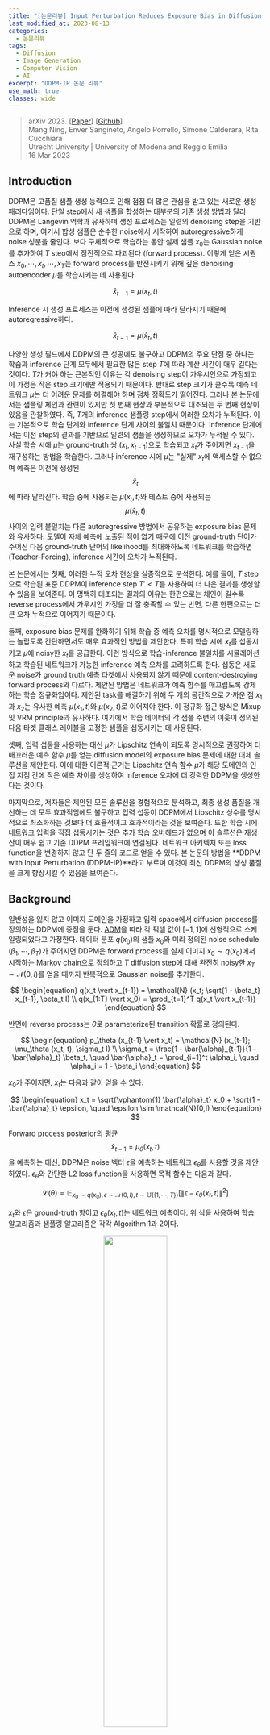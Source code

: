 ```yaml
---
title: "[논문리뷰] Input Perturbation Reduces Exposure Bias in Diffusion Models (DDPM-IP)"
last_modified_at: 2023-08-13
categories:
  - 논문리뷰
tags:
  - Diffusion
  - Image Generation
  - Computer Vision
  - AI
excerpt: "DDPM-IP 논문 리뷰"
use_math: true
classes: wide
---
```


> arXiv 2023. [[Paper](https://arxiv.org/abs/2301.11706)] [[Github](https://github.com/forever208/DDPM-IP)]  
> Mang Ning, Enver Sangineto, Angelo Porrello, Simone Calderara, Rita Cucchiara  
> Utrecht University | University of Modena and Reggio Emilia  
> 16 Mar 2023  

## Introduction
DDPM은 고품질 샘플 생성 능력으로 인해 점점 더 많은 관심을 받고 있는 새로운 생성 패러다임이다. 단일 step에서 새 샘플을 합성하는 대부분의 기존 생성 방법과 달리 DDPM은 Langevin 역학과 유사하며 생성 프로세스는 일련의 denoising step을 기반으로 하며, 여기서 합성 샘플은 순수한 noise에서 시작하여 autoregressive하게 noise 성분을 줄인다. 보다 구체적으로 학습하는 동안 실제 샘플 $x_0$는 Gaussian noise를 추가하여 $T$ steo에서 점진적으로 파괴된다 (forward process). 이렇게 얻은 시퀀스 $x_0, \cdots, x_t, \cdots, x_T$는 forward process를 반전시키기 위해 깊은 denoising autoencoder $\mu$를 학습시키는 데 사용된다. 

$$
\begin{equation}
\hat{x}_{t-1} = \mu (x_t, t)
\end{equation}
$$

Inference 시 생성 프로세스는 이전에 생성된 샘플에 따라 달라지기 때문에 autoregressive하다. 

$$
\begin{equation}
\hat{x}_{t-1} = \mu (\hat{x}_t, t)
\end{equation}
$$

다양한 생성 필드에서 DDPM의 큰 성공에도 불구하고 DDPM의 주요 단점 중 하나는 학습과 inference 단계 모두에서 필요한 많은 step $T$에 따라 계산 시간이 매우 길다는 것이다. $T$가 커야 하는 근본적인 이유는 각 denoising step이 가우시안으로 가정되고 이 가정은 작은 step 크기에만 적용되기 때문이다. 반대로 step 크기가 클수록 예측 네트워크 $\mu$는 더 어려운 문제를 해결해야 하며 점차 정확도가 떨어진다. 그러나 본 논문에서는 샘플링 체인과 관련이 있지만 첫 번째 현상과 부분적으로 대조되는 두 번째 현상이 있음을 관찰하였다. 즉, $T$개의 inference 샘플링 step에서 이러한 오차가 누적된다. 이는 기본적으로 학습 단계와 inference 단계 사이의 불일치 때문이다. Inference 단계에서는 이전 step의 결과를 기반으로 일련의 샘플을 생성하므로 오차가 누적될 수 있다. 사실 학습 시에 $\mu$는 ground-truth 쌍 $(x_t, x_{t−1})$으로 학습되고 $x_t$가 주어지면 $x_{t−1}$을 재구성하는 방법을 학습한다. 그러나 inference 시에 $\mu$는 "실제" $x_t$에 액세스할 수 없으며 예측은 이전에 생성된 $$\hat{x}_t$$에 따라 달라진다. 학습 중에 사용되는 $\mu(x_t, t)$와 테스트 중에 사용되는 $$\mu(\hat{x}_t, t)$$ 사이의 입력 불일치는 다른 autoregressive 방법에서 공유하는 exposure bias 문제와 유사하다. 모델이 자체 예측에 노출된 적이 없기 때문에 이전 ground-truth 단어가 주어진 다음 ground-truth 단어의 likelihood를 최대화하도록 네트워크를 학습하면 (Teacher-Forcing), inference 시간에 오차가 누적된다.

본 논문에서는 첫째, 이러한 누적 오차 현상을 실증적으로 분석한다. 예를 들어, $T$ step으로 학습된 표준 DDPM이 inference step $T' < T$를 사용하여 더 나은 결과를 생성할 수 있음을 보여준다. 이 명백히 대조되는 결과의 이유는 한편으로는 체인이 길수록 reverse process에서 가우시안 가정을 더 잘 충족할 수 있는 반면, 다른 한편으로는 더 큰 오차 누적으로 이어지기 때문이다.

둘째, exposure bias 문제를 완화하기 위해 학습 중 예측 오차를 명시적으로 모델링하는 놀랍도록 간단하면서도 매우 효과적인 방법을 제안한다. 특히 학습 시에 $x_t$를 섭동시키고 $\mu$에 noisy한 $x_t$를 공급한다. 이런 방식으로 학습-inference 불일치를 시뮬레이션하고 학습된 네트워크가 가능한 inference 예측 오차를 고려하도록 한다. 섭동은 새로운 noise가 ground truth 예측 타겟에서 사용되지 않기 때문에 content-destroying forward process와 다르다. 제안된 방법은 네트워크가 예측 함수를 매끄럽도록 강제하는 학습 정규화입이다. 제안된 task를 해결하기 위해 두 개의 공간적으로 가까운 점 $x_1$과 $x_2$는 유사한 예측 $\mu (x_1, t)$와 $\mu(x_2, t)$로 이어져야 한다. 이 정규화 접근 방식은 Mixup 및 VRM principle과 유사하다. 여기에서 학습 데이터의 각 샘플 주변의 이웃이 정의된 다음 타겟 클래스 레이블을 고정한 샘플을 섭동시키는 데 사용된다.

셋째, 입력 섭동을 사용하는 대신 $\mu$가 Lipschitz 연속이 되도록 명시적으로 권장하여 더 매끄러운 예측 함수 $\mu$를 얻는 diffusion model의 exposure bias 문제에 대한 대체 솔루션을 제안한다. 이에 대한 이론적 근거는 Lipschitz 연속 함수 $\mu$가 해당 도메인의 인접 지점 간에 작은 예측 차이를 생성하여 inference 오차에 더 강력한 DDPM을 생성한다는 것이다.

마지막으로, 저자들은 제안된 모든 솔루션을 경험적으로 분석하고, 최종 생성 품질을 개선하는 데 모두 효과적임에도 불구하고 입력 섭동이 DDPM에서 Lipschitz 상수를 명시적으로 최소화하는 것보다 더 효율적이고 효과적이라는 것을 보여준다. 또한 학습 시에 네트워크 입력을 직접 섭동시키는 것은 추가 학습 오버헤드가 없으며 이 솔루션은 재생산이 매우 쉽고 기존 DDPM 프레임워크에 연결된다. 네트워크 아키텍처 또는 loss function을 변경하지 않고 단 두 줄의 코드로 얻을 수 있다. 본 논문의 방법을 **DDPM with Input Perturbation (DDPM-IP)**라고 부르며 이것이 최신 DDPM의 생성 품질을 크게 향상시킬 수 있음을 보여준다.

## Background
일반성을 잃지 않고 이미지 도메인을 가정하고 입력 space에서 diffusion process를 정의하는 DDPM에 중점을 둔다. [ADM](https://kimjy99.github.io/논문리뷰/dmbg)을 따라 각 픽셀 값이 $[-1, 1]$에 선형적으로 스케일링되었다고 가정한다. 데이터 분포 $q(x_0)$의 샘플 $x_0$와 미리 정의된 noise schedule $(\beta_1, \cdots, \beta_T)$가 주어지면 DDPM은 forward process를 실제 이미지 $x_0 \sim q(x_0)$에서 시작하는 Markov chain으로 정의하고 $T$ diffusion step에 대해 완전히 noisy한 $x_T \sim \mathcal{N}(0,I)$를 얻을 때까지 반복적으로 Gaussian noise를 추가한다.

$$
\begin{equation}
q(x_t \vert x_{t-1}) = \mathcal{N} (x_t; \sqrt{1 - \beta_t} x_{t-1}, \beta_t I) \\
q(x_{1:T} \vert x_0) = \prod_{t=1}^T q(x_t \vert x_{t-1})
\end{equation}
$$

반면에 reverse process는 $\theta$로 parameterize된 transition 확률로 정의된다.

$$
\begin{equation}
p_\theta (x_{t-1} \vert x_t) = \mathcal{N} (x_{t-1}; \mu_\theta (x_t, t), \sigma_t I) \\
\sigma_t = \frac{1 - \bar{\alpha}_{t-1}}{1 - \bar{\alpha}_t} \beta_t, \quad \bar{\alpha}_t = \prod_{i=1}^t \alpha_i, \quad \alpha_i = 1 - \beta_i
\end{equation}
$$

$x_0$가 주어지면, $x_t$는 다음과 같이 얻을 수 있다.

$$
\begin{equation}
x_t = \sqrt{\vphantom{1} \bar{\alpha}_t} x_0 + \sqrt{1 - \bar{\alpha}_t} \epsilon, \quad \epsilon \sim \mathcal{N}(0,I)
\end{equation}
$$

Forward process posterior의 평균 $$\hat{x}_{t-1} = \mu_\theta (x_t, t)$$을 예측하는 대신, DDPM은 noise 벡터 $\epsilon$을 예측하는 네트워크 $\epsilon_\theta$를 사용할 것을 제안하였다. $\epsilon_\theta$와 간단한 L2 loss function을 사용하면 목적 함수는 다음과 같다.

$$
\begin{equation}
\mathcal{L} (\theta) = \mathbb{E}_{x_0 \sim q (x_0), \epsilon \sim \mathcal{N} (0, I), t \sim \mathbb{U} (\{1, \cdots, T\})} [\| \epsilon - \epsilon_\theta (x_t, t) \|^2]
\end{equation}
$$

$x_t$와 $\epsilon$은 ground-truth 항이고 $\epsilon_\theta (x_t, t)$는 네트워크 예측이다. 위 식을 사용하여 학습 알고리즘과 샘플링 알고리즘은 각각 Algorithm 1과 2이다.

<center><img src='{{"/assets/img/ddpm-ip/ddpm-ip-algo1.PNG" | relative_url}}' width="50%"></center>
<br>
<center><img src='{{"/assets/img/ddpm-ip/ddpm-ip-algo2.PNG" | relative_url}}' width="50%"></center>

## Exposure Bias Problem in Diffusion Models
Algorithm 1의 line 4와 Algorithm 2의 line 4를 비교하면 예측 네트워크 $\epsilon_\theta$의 입력이 학습 단계와 inference 단계에서 다르다는 것을 알 수 있다. 구체적으로 학습 시에 표준 DDPM은 $\epsilon_\theta (x_t, t)$를 사용한다. 여기서 $x_t$는 ground-truth 샘플이다. 반대로 inference 시에는 $$\epsilon_\theta (\hat{x}_t, t)$$를 사용하는데, 여기서 $$\hat{x}_t$$는 이전 샘플링 step $t+1$에서 $\epsilon_\theta$의 출력을 기반으로 계산된다. 이것은 학습-inference 불일치로 이어진다. 이는 학습 시에는 ground-truth 문장으로 컨디셔닝되지만 inference 시에는 이전에 생성된 단어로 컨디셔닝되는 텍스트 생성 모델에서 관찰된 exposure bias 문제와 유사하다. 

Inference 샘플링 step의 수와 관련하여 오차 누적을 정량화하기 위해 (무작위로 선택된) 실제 이미지 $x_0$에서 시작하는 간단한 실험을 하고 $x_t$를 계산한 다음 무작위 $x_T$ 대신 $x_t$에서 시작하는 reverse process를 적용한다. 이렇게 하면 $t$가 충분히 작을 때 네트워크가 $x_0$에 대한 경로를 복구할 수 있어야 한다 (denoising task가 더 쉽다). 

<center><img src='{{"/assets/img/ddpm-ip/ddpm-ip-table1.PNG" | relative_url}}' width="47%"></center>
<br>
위 표의 FID 점수를 사용하여 ground-truth 분포 $q(x_0)$와 예측 분포 $$q(\hat{x}_0)$$의 차이를 비교하여 $t$ reverse step에서 누적된 총 오차를 정량화한다. 실험은 ADM(T = 1,000으로 훈련됨)과 ImageNet 32×32를 사용하여 수행되었으며 50k 샘플을 사용하여 FID 점수를 계산한다. 위 표는 reverse process가 길수록 FID 점수가 높아지는 것을 보여주며, 이는 $t$ 값이 클수록 더 큰 오차 누적이 있음을 나타낸다.

## Method
### 1. Regularization with Input Perturbation
본 논문이 exposure bias 문제를 완화하기 위해 제안하는 솔루션은 매우 간단하다. 학습 시에 가우시안 입력 섭동을 사용하여 예측 오차를 명시적으로 모델링한다. 보다 구체적으로, 시간 $t+1$에서 reverse process에서 예측 네트워크의 오차가 ground-truth 입력 $x_t$에 대해 정규 분포라고 가정한다. 이것은 두 번째 랜덤 noise 벡터 $\xi \sim \mathcal{N}(0, I)$을 사용하여 시뮬레이션되며, 이를 사용하여 $x_t$의 섭동 버전 $y_t$을 생성한다. 

$$
\begin{equation}
y_t = \sqrt{\vphantom{1} \bar{\alpha}_t} x_0 + \sqrt{1 - \bar{\alpha}_t} (\epsilon + \gamma_t \xi)
\end{equation}
$$

단순화를 위해 $\gamma_0 = \cdot = \gamma_T = \gamma$로 설정하여 $\xi$에 대해 균일한 noise schedule을 사용한다. 실제로 DDPM에서 최상의 noise schedule $(\beta_1, \cdots, \beta_T)$을 선택하는 것은 일반적으로 고품질 결과를 얻는 데 매우 중요하지만 그럼에도 불구하고 비용이 많이 드는 hyperparameter 튜닝 작업이다. 따라서 저자들은 학습 절차에 두 번째 noise schedule $(\gamma_0, \cdots, \gamma_T)$를 추가하지 않기 위해 $\gamma_t$가 $t$에 따라 변하지 않는 더 간단한 (비록 최적이 아닐 가능성이 높지만) 솔루션을 선택했다. Algorithm 3에서는 $x_t$가 $y_t$로 대체되는 제안된 학습 알고리즘을 보여준다. 반대로 inference 시에는 Algorithm 2를 변경 없이 사용한다.

<center><img src='{{"/assets/img/ddpm-ip/ddpm-ip-algo3.PNG" | relative_url}}' width="50%"></center>

## Discussion
Algorithm 3의 line 5에서 예측 네트워크 $\epsilon_\theta$의 입력으로 $y_t$를 사용하지만 회귀 대상으로 $\epsilon$를 계속 사용한다. 즉, 도입하는 새로운 noise 항 $\xi$는 입력에 적용되지만 예측 대상 $\epsilon$에는 적용되지 않기 때문에 비대칭적으로 사용된다. 이러한 이유로 Algorithm 3은 Algorithm 1에서 $\epsilon$의 다른 값을 선택하는 것과 동일하지 않다. $\epsilon$은 forward process와 예측 네트워크의 대상으로 대칭적으로 사용된다.

<center><img src='{{"/assets/img/ddpm-ip/ddpm-ip-fig1.PNG" | relative_url}}' width="60%"></center>
<br>
이 차이는 위 그림에 개략적으로 설명되어 있다. 여기서 Algorithm 1 (DDPM)과 Algorithm 3 (DDPM-IP) 모두에 대해 예측 네트워크의 해당 입력과 타겟 벡터 쌍 $(x_t, \epsilon)$과 $(y_t, \epsilon)$을 보여준다. 같은 그림에서 Algorithm 1을 사용하지만 $y_t$를 생성하는 동일한 분포를 고수하기 위해 noise 분산을 변경하는 Algorithm 1 (DDPM-y)의 두 번째 버전도 보여준다. 실제로 Algorithm 3의 $y_t$가 다음 분포를 사용하여 생성됨을 쉽게 알 수 있다.

$$
\begin{equation}
q(x_t \vert x_0) = \mathcal{N} (y_t; \sqrt{\vphantom{1} \bar{\alpha}_t} x_0, (1 - \bar{\alpha}_t) (1 + \gamma^2) I)
\end{equation}
$$

따라서 $\epsilon' \sim \mathcal{N}(0, I)$를 사용하여 Algorithm 1에서 Algorithm 3의 동일한 입력 noise 분포를 얻을 수 있다.

$$
\begin{equation}
y_t = \sqrt{\vphantom{1} \bar{\alpha}_t} x_0 + \sqrt{1 - \bar{\alpha}_t} \sqrt{1 + \gamma^2} \epsilon'
\end{equation}
$$

이 새로운 noise 분포를 사용한 버전을 DDPM-y라고 한다. DDPM-y는 line 3에서 위 식을 사용하고 line 4에서 $x_t$를 $y_t$로, $\epsilon$를 $\epsilon'$로 대체하여 Algorithm 1에서 얻는다. 그러나 주어진 $y_t$에 대해 $\xi \ne 0$0이면 $\epsilon \ne \epsilon'$이므로 DDPM-IP과 DDPM-y는 $\epsilon_\theta$에 대해 동일한 입력을 공유하지만 서로 다른 타겟을 사용한다.

직관적으로, DDPM-IP는 $\epsilon_\theta$에 의해 예측되도록 요청된 ground-truth 타겟 벡터 $\epsilon$에서 실제로 $y_t$를 생성하는 noise 벡터 $\epsilon'$를 분리한다. 이 문제를 해결하기 위해 $\epsilon_\theta$는 예측 함수를 매끄럽게하여 $\epsilon_\theta (x_t, t)$와 $\epsilon_\theta (y_t, t)$의 차이를 줄여야 하며 이는 VRM과 유사한 학습 정규화로 이어진다.

### 3. Estimating the Prediction Error
저자들은 $\epsilon_\theta$의 실제 예측 오차를 분석하고 이 분석을 사용하여 $\gamma$의 값을 선택한다. 표준 알고리즘 Algorithm 1과 두 개의 데이터셋 CIFAR10과 ImageNet 32$\times$32를 사용하여 학습된 ADM을 사용한다. 테스트 시에 주어진 $t$와 $$\hat{\epsilon} = \epsilon_\theta (\hat{x}_t, t)$$에 대해 $\epsilon$를 $$\hat{\epsilon}$$로 대체하고 예측된 $$\hat{x}_0$$을 계산한다. 마지막으로 시간 $t$에서의 예측 오차는 $$e_t = \hat{x}_0 − x_0$$이다. $$\hat{x}_t$$와 $x_t$를 비교하는 대신 $$\hat{x}_0$$와 $x_0$를 사용하여 오차를 추정하는 것은 scaling factor $\sqrt{1 - \bar{\alpha}_t}$와 무관하다는 이점이 있으므로 통계 분석을 더 쉽게 만든다. $$\{1, \cdots, T\}$$에서 균일하게 선택된 $t$의 다양한 값을 사용하여 주어진 $t$에 대해 $e_t$가 $\mathcal{N}(0, \nu_t^2 I)$로 정규 분포됨을 경험적으로 확인했다. 

<center><img src='{{"/assets/img/ddpm-ip/ddpm-ip-fig2.PNG" | relative_url}}' width="50%"></center>
<br>
위 그림은 $t$에 대한 $\nu_t$의 값을 플로팅한 것이다. 두 데이터셋에 해당하는 두 곡선은 놀라울 정도로 서로 가깝다. 원칙적으로, 이 경험적 분석을 사용하여 $\gamma_t = \nu_t$로 설정할 수 있다. 이와 같이 $\epsilon_\theta$에 대한 입력을 섭동시키면 exposure bias 문제의 기반이 되는 실제 예측 오차를 경험적으로 모방한다. 

그러나 이 선택에는 2단계 학습이 필요하다다. 먼저 Algorithm 1을 사용하여 기본 모델을 학습시키고 여러 $t$에 대한 $\nu_t$를 경험적으로 추정한다. 그런 다음 추정된 $\gamma_t$ schedule과 함께 Algorithm 3을 사용하여 처음부터 모델을 재학습한다. 이를 피하고 전체 절차를 가능한 한 간단하게 만들기 위해 단순히 $t$와 독립적으로 상수 값 $\gamma$를 사용한다. 이 값은 샘플링 궤적의 마지막 절반을 포함하는 작은 범위의 값에 대해 CIFAR10과 ImageNet 32$\times$32 모두에서 그리드 grid search를 사용하여 경험적으로 설정되었다. 

구체적으로 저자들은 범위 $\nu_t \in [0, \mathbb{E}_t [\nu_t]] = [0, 0.2]$를 조사했다. Inference 궤적의 마지막 부분은 일반적으로 diffusion model 성능에 가장 큰 영향을 미치기 때문이다. $\gamma = 0.1$로 설정하고 본 논문의 나머지 부분에서는 데이터셋과 기준 DDPM에 관계없이 항상 상수 $\gamma = 0.1$을 사용한다. 각 DDPM 전용의 $\gamma$ 값이 더 나은 품질 결과로 이어질 가능성이 높지만 저자들은 다른 hyperparameter에 의존하지 않는 사용 용이성을 강조하는 것을 선호하였다.

### 4. Regularization based on Lipschitz Continuous Functions
본 논문은 현상을 더 잘 조사하는 데 도움이 될 수 있는 exposure bias 문제에 대한 두 가지 대안 솔루션을 제안한다. 목표는 예측 함수 $\epsilon_\theta (x_t, t)$를 매끄럽게하여 inference 예측 오차로 인한 $x_t$의 로컬 변동에 대해 더 견고하게 만드는 것이다. 이를 위해 입력 섭동을 사용하는 대신 명시적으로 $\epsilon_\theta$가 Lipschitz 연속이 되도록 권장한다. 즉, 작은 상수 $K$에 대해 다음을 충족한다.

$$
\begin{equation}
\| \epsilon_\theta (x, t) - \epsilon_\theta (y, t) \| \le K \| x- y \|, \quad \forall (x, y)
\end{equation}
$$

저자들은 두 가지 표준 Lipschitz 상수 최소화 방법인 gradient penalty와 weight decay를 사용하여 이 아이디어를 구현하였다. 두 경우 모두 $\epsilon_\theta$의 입력을 섭동시키지 않고 Algorithm 1을 사용한다. 유일한 차이점은 L2 loss가 정규화 항과 함께 사용되는 loss function이다.

#### Gradient penalty
이 경우 정규화는 Jacobian 행렬의 Frobenius norm을 기반으로 하며 최종 loss는 다음과 같다.

$$
\begin{equation}
L_\textrm{GP} (\theta) = \| \epsilon - \epsilon_\theta (x_t, t) \|^2 + \lambda_\textrm{GP} \bigg\| \frac{\partial \epsilon_\theta (x_t, t)}{\partial x} \bigg\|_F^2
\end{equation}
$$

여기서 $\lambda_\textrm{GP}$는 gradient penalty 항의 가중치이다. 그러나 gradient penalty 정규화는 각 학습 step에 대해 하나의 forward pass와 2개의 backward pass를 포함하기 때문에 매우 느리다.

#### Weight decay
Lipschitz 연속성은 weight decay 정규화를 사용하여 권장할 수도 있다. 이 경우 최종 loss는 다음과 같다.

$$
\begin{equation}
L_\textrm{WD} (\theta) = \| \epsilon - \epsilon_\theta (x_t, t) \|^2 + \lambda_\textrm{WD} \| \theta \|^2
\end{equation}
$$

여기서 $\lambda_\textrm{WD}$는 정규화 항의 가중치이다.

## Results
### 1. Evaluation of the Different Proposed Solutions
다음은 다양한 정규화 방법을 비교한 표이다.

<center><img src='{{"/assets/img/ddpm-ip/ddpm-ip-table2.PNG" | relative_url}}' width="32%"></center>

### 2. Main results
#### Comparison with DDPMs
다음은 여러 $T' \le T$에서 $T = 1000$으로 학습된 ADM과 ADM-IP를 비교한 표이다.

<center><img src='{{"/assets/img/ddpm-ip/ddpm-ip-table3.PNG" | relative_url}}' width="95%"></center>
<br>
다음은 학습 iteration 수에 따른 FID 점수를 비교한 그래프이다. FFHQ에서는 $T' = 100$이고 다른 데이터셋에서는 $T' = 1000$이다.

<center><img src='{{"/assets/img/ddpm-ip/ddpm-ip-fig3.PNG" | relative_url}}' width="90%"></center>
<br>
다음은 다양한 $\gamma$ 값에 따른 FID 점수를 학습 iteration 수에 대하여 나타낸 그래프이다.

<center><img src='{{"/assets/img/ddpm-ip/ddpm-ip-fig4.PNG" | relative_url}}' width="50%"></center>
<br>
다음은 각 모델이 수렴할 때까지 학습하였을 때의 성능을 비교한 표이다.

<center><img src='{{"/assets/img/ddpm-ip/ddpm-ip-table4.PNG" | relative_url}}' width="48%"></center>

#### Comparison with DDIMs
다음은 여러 $T' \le T$에서 $T = 1000$으로 학습된 DDIM과 DDIM-IP를 비교한 표이다.

<center><img src='{{"/assets/img/ddpm-ip/ddpm-ip-table5.PNG" | relative_url}}' width="45%"></center>

## Limitations
DDPM 학습은 계산량이 매우 많기 때문에 본 논문에서는 해상도가 작은 이미지가 있는 데이터셋만 사용했다. 